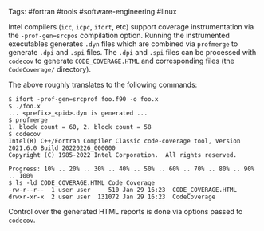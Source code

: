 Tags: #fortran #tools #software-engineering #linux 

Intel compilers (`icc`, `icpc`, `ifort`, etc) support coverage instrumentation via the `-prof-gen=srcpos` compilation option.  Running the instrumented executables generates `.dyn` files which are combined via `profmerge` to generate `.dpi` and `.spi` files.  The `.dpi` and `.spi` files can be processed with `codecov` to generate `CODE_COVERAGE.HTML` and corresponding files (the `CodeCoverage/` directory).

The above roughly translates to the following commands:

```shell
$ ifort -prof-gen=srcprof foo.f90 -o foo.x
$ ./foo.x
... <prefix>_<pid>.dyn is generated ...
$ profmerge
1. block count = 60, 2. block count = 58
$ codecov
Intel(R) C++/Fortran Compiler Classic code-coverage tool, Version 2021.6.0 Build 20220226_000000
Copyright (C) 1985-2022 Intel Corporation.  All rights reserved.

Progress: 10% .. 20% .. 30% .. 40% .. 50% .. 60% .. 70% .. 80% .. 90% .. 100%
$ ls -ld CODE_COVERAGE.HTML Code_Coverage
-rw-r--r--  1 user user     510 Jan 29 16:23  CODE_COVERAGE.HTML
drwxr-xr-x  2 user user  131072 Jan 29 16:23  CodeCoverage
```

Control over the generated HTML reports is done via options passed to `codecov`.
